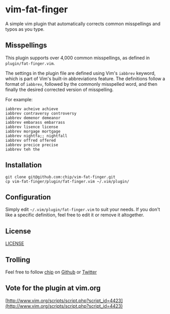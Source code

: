 vim-fat-finger
==============

A simple vim plugin that automatically corrects common misspellings and typos as you type.


## Misspellings

This plugin supports over 4,000 common misspellings, as defined in `plugin/fat-finger.vim`.

The settings in the plugin file are defined using Vim's `iabbrev` keyword, which is part of Vim's built-in 
abbreviations feature.  The definitions follow a format of `iabbrev`, followed by the commonly misspelled word, 
and then finally the desired corrected version of misspelling.

For example:
```
iabbrev acheive achieve
iabbrev contraversy controversy
iabbrev demenor demeanor
iabbrev embarass embarrass
iabbrev lisence license
iabbrev morgage mortgage
iabbrev nightfa;; nightfall
iabbrev offred offered
iabbrev precice precise
iabbrev teh the                                                                                                  
```


## Installation

```
git clone git@github.com:chip/vim-fat-finger.git
cp vim-fat-finger/plugin/fat-finger.vim ~/.vim/plugin/
```


## Configuration

Simply edit `~/.vim/plugin/fat-finger.vim` to suit your needs.  If you don't like a specific definition, feel 
free to edit it or remove it altogether.  


## License

[LICENSE](https://github.com/chip/vim-fat-finger/edit/master/LICENSE.md)


## Trolling

Feel free to follow [chip](http://chipcastle.com) on [Github](https://github.com/chip) or 
[Twitter](https://twitter.com/chipcastle)

## Vote for the plugin at vim.org
[http://www.vim.org/scripts/script.php?script_id=4423](http://www.vim.org/scripts/script.php?script_id=4423)

